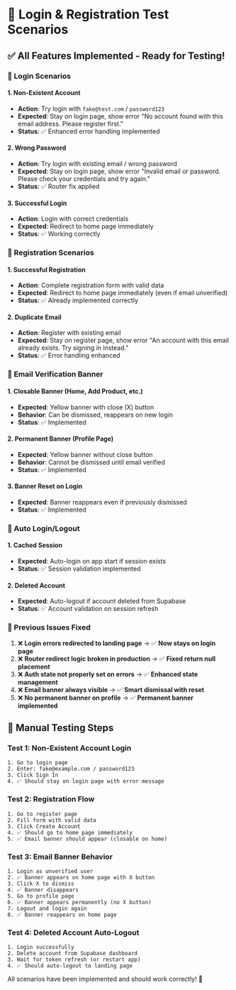 # 🧪 Login & Registration Test Scenarios

## ✅ **All Features Implemented - Ready for Testing!**

### **🔐 Login Scenarios**

#### **1. Non-Existent Account**

- **Action**: Try login with `fake@test.com` / `password123`
- **Expected**: Stay on login page, show error "No account found with this email address. Please register first."
- **Status**: ✅ Enhanced error handling implemented

#### **2. Wrong Password**

- **Action**: Try login with existing email / wrong password
- **Expected**: Stay on login page, show error "Invalid email or password. Please check your credentials and try again."
- **Status**: ✅ Router fix applied

#### **3. Successful Login**

- **Action**: Login with correct credentials
- **Expected**: Redirect to home page immediately
- **Status**: ✅ Working correctly

### **📝 Registration Scenarios**

#### **1. Successful Registration**

- **Action**: Complete registration form with valid data
- **Expected**: Redirect to home page immediately (even if email unverified)
- **Status**: ✅ Already implemented correctly

#### **2. Duplicate Email**

- **Action**: Register with existing email
- **Expected**: Stay on register page, show error "An account with this email already exists. Try signing in instead."
- **Status**: ✅ Error handling enhanced

### **📧 Email Verification Banner**

#### **1. Closable Banner (Home, Add Product, etc.)**

- **Expected**: Yellow banner with close (X) button
- **Behavior**: Can be dismissed, reappears on new login
- **Status**: ✅ Implemented

#### **2. Permanent Banner (Profile Page)**

- **Expected**: Yellow banner without close button
- **Behavior**: Cannot be dismissed until email verified
- **Status**: ✅ Implemented

#### **3. Banner Reset on Login**

- **Expected**: Banner reappears even if previously dismissed
- **Status**: ✅ Implemented

### **🔄 Auto Login/Logout**

#### **1. Cached Session**

- **Expected**: Auto-login on app start if session exists
- **Status**: ✅ Session validation implemented

#### **2. Deleted Account**

- **Expected**: Auto-logout if account deleted from Supabase
- **Status**: ✅ Account validation on session refresh

### **🐛 Previous Issues Fixed**

1. ❌ **Login errors redirected to landing page** → ✅ **Now stays on login page**
2. ❌ **Router redirect logic broken in production** → ✅ **Fixed return null placement**
3. ❌ **Auth state not properly set on errors** → ✅ **Enhanced state management**
4. ❌ **Email banner always visible** → ✅ **Smart dismissal with reset**
5. ❌ **No permanent banner on profile** → ✅ **Permanent banner implemented**

## 🧪 **Manual Testing Steps**

### **Test 1: Non-Existent Account Login**

```
1. Go to login page
2. Enter: fake@example.com / password123
3. Click Sign In
4. ✅ Should stay on login page with error message
```

### **Test 2: Registration Flow**

```
1. Go to register page
2. Fill form with valid data
3. Click Create Account
4. ✅ Should go to home page immediately
5. ✅ Email banner should appear (closable on home)
```

### **Test 3: Email Banner Behavior**

```
1. Login as unverified user
2. ✅ Banner appears on home page with X button
3. Click X to dismiss
4. ✅ Banner disappears
5. Go to profile page
6. ✅ Banner appears permanently (no X button)
7. Logout and login again
8. ✅ Banner reappears on home page
```

### **Test 4: Deleted Account Auto-Logout**

```
1. Login successfully
2. Delete account from Supabase dashboard
3. Wait for token refresh (or restart app)
4. ✅ Should auto-logout to landing page
```

All scenarios have been implemented and should work correctly! 🎉
